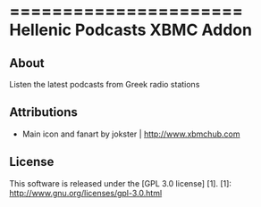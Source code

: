 ======================
Hellenic Podcasts XBMC Addon
======================

About
-----
Listen the latest podcasts from Greek radio stations


Attributions
---------------------
- Main icon and fanart by jokster | http://www.xbmchub.com


License
-------
This software is released under the [GPL 3.0 license] [1].
[1]: http://www.gnu.org/licenses/gpl-3.0.html